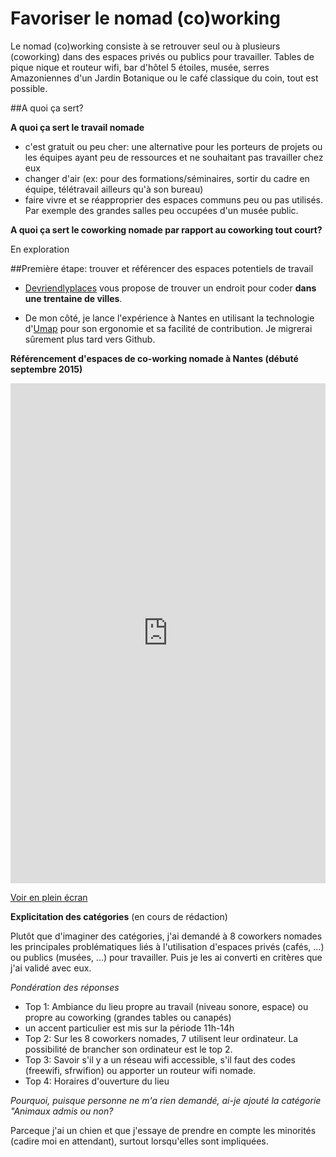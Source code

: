 # Favoriser le nomad (co)working

Le nomad (co)working consiste à se retrouver seul ou à plusieurs (coworking) dans des espaces privés ou publics pour travailler. Tables de pique nique et routeur wifi, bar d'hôtel 5 étoiles, musée, serres Amazoniennes d'un Jardin Botanique ou le café classique du coin, tout est possible. 

##A quoi ça sert? 

**A quoi ça sert le travail nomade**

* c'est gratuit ou peu cher: une alternative pour les porteurs de projets ou les équipes ayant peu de ressources et ne souhaitant pas travailler chez eux
* changer d'air (ex: pour des formations/séminaires, sortir du cadre en équipe, télétravail ailleurs qu'à son bureau)
* faire vivre et se réapproprier des espaces communs peu ou pas utilisés. Par exemple des grandes salles peu occupées d'un musée public.

**A quoi ça sert le coworking nomade par rapport au coworking tout court?**

En exploration

##Première étape: trouver et référencer des espaces potentiels de travail

* [Devriendlyplaces](http://www.devfriendlyplaces.net/locations.html) vous propose de trouver un endroit pour coder **dans une trentaine de villes**.

* De mon côté, je lance l'expérience à Nantes en utilisant la technologie d'[Umap](http://umap.openstreetmap.fr) pour son ergonomie et sa facilité de contribution. Je migrerai sûrement plus tard vers Github. 

**Référencement d'espaces de co-working nomade à Nantes (débuté septembre 2015)**

<iframe width="100%" height="800px" frameBorder="0" src="http://umap.openstreetmap.fr/fr/map/nomad-working-nantes_50830?scaleControl=false&miniMap=false&scrollWheelZoom=false&zoomControl=true&allowEdit=false&moreControl=true&datalayersControl=true&onLoadPanel=undefined&captionBar=false"></iframe><p><a href="http://umap.openstreetmap.fr/fr/map/nomad-working-nantes_50830">Voir en plein écran</a></p>

**Explicitation des catégories** (en cours de rédaction)

Plutôt que d'imaginer des catégories, j'ai demandé à 8 coworkers nomades les principales problématiques liés à l'utilisation d'espaces privés (cafés, ...) ou publics (musées, ...) pour travailler. Puis je les ai converti en critères que j'ai validé avec eux. 

*Pondération des réponses*

* Top 1: Ambiance du lieu propre au travail (niveau sonore, espace) ou propre au coworking (grandes tables ou canapés)
 * un accent particulier est mis sur la période 11h-14h
* Top 2: Sur les 8 coworkers nomades, 7 utilisent leur ordinateur. La possibilité de brancher son ordinateur est le top 2.
* Top 3: Savoir s'il y a un réseau wifi accessible, s'il faut des codes (freewifi, sfrwifion) ou apporter un routeur wifi nomade. 
* Top 4: Horaires d'ouverture du lieu

*Pourquoi, puisque personne ne m'a rien demandé, ai-je ajouté la catégorie "Animaux admis ou non?*

Parceque j'ai un chien et que j'essaye de prendre en compte les minorités (cadire moi en attendant), surtout lorsqu'elles sont impliquées. 






